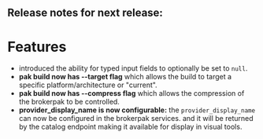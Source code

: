## Release notes for next release:

# Features
- introduced the ability for typed input fields to optionally be set to `null`.
- **pak build now has --target flag** which allows the build to target a specific platform/architecture or "current".
- **pak build now has --compress flag** which allows the compression of the brokerpak to be controlled.
- **provider_display_name is now configurable:** the `provider_display_name` can now be configured in the brokerpak services.
   and it will be returned by the catalog endpoint making it available for display in visual tools. 
